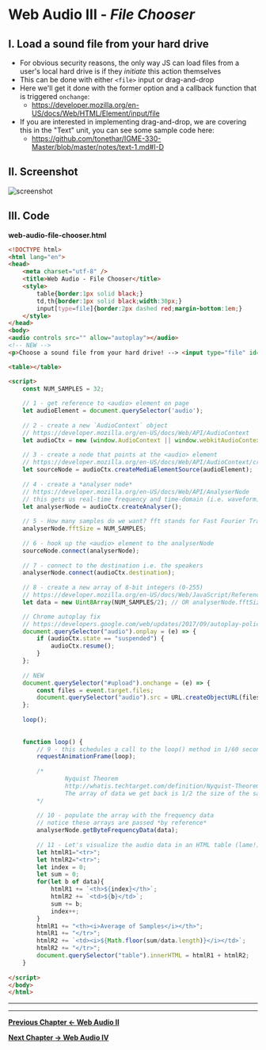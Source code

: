 # Web Audio III - *File Chooser*

## I. Load a sound file from your hard drive

- For obvious security reasons, the only way JS can load files from a user's local hard drive is if they *initiate* this action themselves
- This can be done with either `<file>` input or drag-and-drop
- Here we'll get it done with the former option and a callback function that is triggered `onchange`:
  - https://developer.mozilla.org/en-US/docs/Web/HTML/Element/input/file
- If you are interested in implementing drag-and-drop, we are covering this in the "Text" unit, you can see some sample code here:
  - https://github.com/tonethar/IGME-330-Master/blob/master/notes/text-1.md#I-D

## II. Screenshot

![screenshot](./_images/web-audio-file-chooser.jpg)

## III. Code

**web-audio-file-chooser.html**

```html
<!DOCTYPE html>
<html lang="en">
<head>
	<meta charset="utf-8" />
	<title>Web Audio - File Chooser</title>
	<style>
		table{border:1px solid black;}
		td,th{border:1px solid black;width:30px;}
		input[type=file]{border:2px dashed red;margin-bottom:1em;}
	</style>
</head>
<body>
<audio controls src="" allow="autoplay"></audio>
<!-- NEW -->
<p>Choose a sound file from your hard drive! --> <input type="file" id="upload" title="Upload File" /></p>

<table></table>

<script>
	const NUM_SAMPLES = 32;
	
	// 1 - get reference to <audio> element on page
	let audioElement = document.querySelector('audio');
			
	// 2 - create a new `AudioContext` object
	// https://developer.mozilla.org/en-US/docs/Web/API/AudioContext
	let audioCtx = new (window.AudioContext || window.webkitAudioContext); // to support Safari and mobile
	
	// 3 - create a node that points at the <audio> element
	// https://developer.mozilla.org/en-US/docs/Web/API/AudioContext/createMediaElementSource
	let sourceNode = audioCtx.createMediaElementSource(audioElement); 
	
	// 4 - create a *analyser node*
	// https://developer.mozilla.org/en-US/docs/Web/API/AnalyserNode
	// this gets us real-time frequency and time-domain (i.e. waveform) information
	let analyserNode = audioCtx.createAnalyser();
	
	// 5 - How many samples do we want? fft stands for Fast Fourier Transform
	analyserNode.fftSize = NUM_SAMPLES;
	
	// 6 - hook up the <audio> element to the analyserNode
	sourceNode.connect(analyserNode);
	
	// 7 - connect to the destination i.e. the speakers
	analyserNode.connect(audioCtx.destination);
	
	// 8 - create a new array of 8-bit integers (0-255)
	// https://developer.mozilla.org/en-US/docs/Web/JavaScript/Reference/Global_Objects/Uint8Array
	let data = new Uint8Array(NUM_SAMPLES/2); // OR analyserNode.fftSize/2

	// Chrome autoplay fix
	// https://developers.google.com/web/updates/2017/09/autoplay-policy-changes
	document.querySelector("audio").onplay = (e) => {
		if (audioCtx.state == "suspended") {
			audioCtx.resume();
		}
	};
	
	// NEW
	document.querySelector("#upload").onchange = (e) => {
		const files = event.target.files;
		document.querySelector("audio").src = URL.createObjectURL(files[0]);
	};
	
	loop();
	
	
	function loop() { 
		// 9 - this schedules a call to the loop() method in 1/60 second
		requestAnimationFrame(loop);
		
		/*
				Nyquist Theorem
				http://whatis.techtarget.com/definition/Nyquist-Theorem
				The array of data we get back is 1/2 the size of the sample rate 
		*/
		
		// 10 - populate the array with the frequency data
		// notice these arrays are passed *by reference*
		analyserNode.getByteFrequencyData(data);
		
		// 11 - Let's visualize the audio data in an HTML table (lame!)
		let htmlR1="<tr>";
		let htmlR2="<tr>";
		let index = 0;
		let sum = 0;
		for(let b of data){
			htmlR1 += `<th>${index}</th>`;
			htmlR2 += `<td>${b}</td>`;
			sum += b;
			index++;
		}
		htmlR1 += "<th><i>Average of Samples</i></th>";
		htmlR1 += "</tr>";
		htmlR2 += `<td><i>${Math.floor(sum/data.length)}</i></td>`;
		htmlR2 += "</tr>";
		document.querySelector("table").innerHTML = htmlR1 + htmlR2;
	}
	
</script>
</body>
</html>
```


<hr><hr>

**[Previous Chapter <- Web Audio II](demo-web-audio-2.md)**

**[Next Chapter -> Web Audio IV](demo-web-audio-4.md)**
